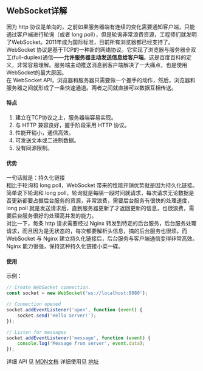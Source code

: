 ## WebSocket详解
因为 http 协议是单向的，之前如果服务器端有连续的变化需要通知客户端，只能通过客户端进行轮询（或者 long poll），但是轮询非常浪费资源，工程师们就发明了WebSocket。2011年成为国际标准，目前所有浏览器都已经支持了。  
WebSocket 协议是基于TCP的一种新的网络协议。它实现了浏览器与服务器全双工(full-duplex)通信——**允许服务器主动发送信息给客户端**。这是百度百科的定义，非常容易理解。服务端主动推送消息到客户端解决了一大痛点，也是使用WebSocket的最大原因。  
在 WebSocket API，浏览器和服务器只需要做一个握手的动作，然后，浏览器和服务器之间就形成了一条快速通道。两者之间就直接可以数据互相传送。
#### 特点
1. 建立在TCP协议之上，服务器端容易实现。
2. 与 HTTP 兼容良好，握手阶段采用 HTTP 协议。
3. 性能开销小，通信高效。
4. 可发送文本或二进制数据。
5. 没有同源限制。
#### 优势
一句话就是：持久化链接  
相比于轮询和 long poll，WebSocket 带来的性能开销优势就是因为持久化链接。  
简单说下轮询和 long poll，轮询就是每隔一段时间就请求，每次请求无论数据是否更新都要占据后台服务的资源，非常浪费，需要后台服务有很快的处理速度，long poll 就是发送请求后，直到服务器更新了才返回更新的信息，也很浪费，需要后台服务很好的处理高并发的能力。  
对比一下，每条 http 请求需要经过 Nginx 转发到特定的后台服务，后台服务处理请求，而且因为是无状态的，每次都要解析头信息，搞的后台服务也很烦。而 WebSocket 与 Nginx 建立持久化链接后，后台服务与客户端通信变得非常高效。Nginx 能力很强，保持这种持久化链接小菜一碟。
#### 使用
示例：
```js
// Create WebSocket connection.
const socket = new WebSocket('ws://localhost:8080');

// Connection opened
socket.addEventListener('open', function (event) {
    socket.send('Hello Server!');
});

// Listen for messages
socket.addEventListener('message', function (event) {
    console.log('Message from server', event.data);
});
```
详细 API 见 [MDN文档](https://developer.mozilla.org/zh-CN/docs/Web/API/WebSocket)
详细使用见 [地址](http://www.ruanyifeng.com/blog/2017/05/websocket.html)